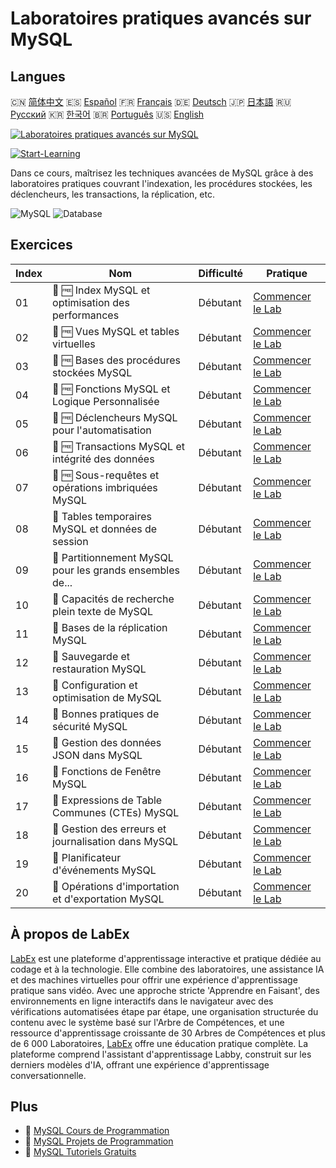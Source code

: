 # Laboratoires pratiques avancés sur MySQL

## Langues

🇨🇳 [简体中文](README_zh.md) 🇪🇸 [Español](README_es.md) 🇫🇷 [Français](README_fr.md) 🇩🇪 [Deutsch](README_de.md) 🇯🇵 [日本語](README_ja.md) 🇷🇺 [Русский](README_ru.md) 🇰🇷 [한국어](README_ko.md) 🇧🇷 [Português](README_pt.md) 🇺🇸 [English](README.md) 

[![Laboratoires pratiques avancés sur MySQL](https://cover-creator.labex.io/advanced-mysql-practical-labs.png?lang=fr)](https://labex.io/fr/courses/advanced-mysql-practical-labs)

[![Start-Learning](https://img.shields.io/badge/Start-Learning-whitesmoke?style=for-the-badge)](https://labex.io/fr/courses/advanced-mysql-practical-labs)

Dans ce cours, maîtrisez les techniques avancées de MySQL grâce à des laboratoires pratiques couvrant l'indexation, les procédures stockées, les déclencheurs, les transactions, la réplication, etc.

![MySQL](https://img.shields.io/badge/MySQL-whitesmoke?style=for-the-badge&logo=mysql)
![Database](https://img.shields.io/badge/Database-whitesmoke?style=for-the-badge&logo=database)


## Exercices

|   Index | Nom                                                       | Difficulté   | Pratique                                                                                                                                                             |
|---------|-----------------------------------------------------------|--------------|----------------------------------------------------------------------------------------------------------------------------------------------------------------------|
|      01 | 🧩 🆓 Index MySQL et optimisation des performances        | Débutant     | <a target='_blank' href='https://labex.io/fr/labs/mysql-mysql-indexes-and-performance-optimization-550910?course=advanced-mysql-practical-labs'>Commencer le Lab</a> |
|      02 | 🧩 🆓 Vues MySQL et tables virtuelles                     | Débutant     | <a target='_blank' href='https://labex.io/fr/labs/mysql-mysql-views-and-virtual-tables-550920?course=advanced-mysql-practical-labs'>Commencer le Lab</a>             |
|      03 | 🧩 🆓 Bases des procédures stockées MySQL                 | Débutant     | <a target='_blank' href='https://labex.io/fr/labs/mysql-mysql-stored-procedures-basics-550915?course=advanced-mysql-practical-labs'>Commencer le Lab</a>             |
|      04 | 🧩 🆓 Fonctions MySQL et Logique Personnalisée            | Débutant     | <a target='_blank' href='https://labex.io/fr/labs/mysql-mysql-functions-and-custom-logic-550908?course=advanced-mysql-practical-labs'>Commencer le Lab</a>           |
|      05 | 🧩 🆓 Déclencheurs MySQL pour l'automatisation            | Débutant     | <a target='_blank' href='https://labex.io/fr/labs/mysql-mysql-triggers-for-automation-550919?course=advanced-mysql-practical-labs'>Commencer le Lab</a>              |
|      06 | 🧩 🆓 Transactions MySQL et intégrité des données         | Débutant     | <a target='_blank' href='https://labex.io/fr/labs/mysql-mysql-transactions-and-data-integrity-550918?course=advanced-mysql-practical-labs'>Commencer le Lab</a>      |
|      07 | 🧩 🆓 Sous-requêtes et opérations imbriquées MySQL        | Débutant     | <a target='_blank' href='https://labex.io/fr/labs/mysql-mysql-subqueries-and-nested-operations-550916?course=advanced-mysql-practical-labs'>Commencer le Lab</a>     |
|      08 | 🧩  Tables temporaires MySQL et données de session        | Débutant     | <a target='_blank' href='https://labex.io/fr/labs/mysql-mysql-temporary-tables-and-session-data-550917?course=advanced-mysql-practical-labs'>Commencer le Lab</a>    |
|      09 | 🧩  Partitionnement MySQL pour les grands ensembles de... | Débutant     | <a target='_blank' href='https://labex.io/fr/labs/mysql-mysql-partitioning-for-large-datasets-550912?course=advanced-mysql-practical-labs'>Commencer le Lab</a>      |
|      10 | 🧩  Capacités de recherche plein texte de MySQL           | Débutant     | <a target='_blank' href='https://labex.io/fr/labs/mysql-mysql-full-text-search-capabilities-550907?course=advanced-mysql-practical-labs'>Commencer le Lab</a>        |
|      11 | 🧩  Bases de la réplication MySQL                         | Débutant     | <a target='_blank' href='https://labex.io/fr/labs/mysql-mysql-replication-basics-550913?course=advanced-mysql-practical-labs'>Commencer le Lab</a>                   |
|      12 | 🧩  Sauvegarde et restauration MySQL                      | Débutant     | <a target='_blank' href='https://labex.io/fr/labs/mysql-mysql-backup-and-recovery-550902?course=advanced-mysql-practical-labs'>Commencer le Lab</a>                  |
|      13 | 🧩  Configuration et optimisation de MySQL                | Débutant     | <a target='_blank' href='https://labex.io/fr/labs/mysql-mysql-configuration-and-tuning-550904?course=advanced-mysql-practical-labs'>Commencer le Lab</a>             |
|      14 | 🧩  Bonnes pratiques de sécurité MySQL                    | Débutant     | <a target='_blank' href='https://labex.io/fr/labs/mysql-mysql-security-best-practices-550914?course=advanced-mysql-practical-labs'>Commencer le Lab</a>              |
|      15 | 🧩  Gestion des données JSON dans MySQL                   | Débutant     | <a target='_blank' href='https://labex.io/fr/labs/mysql-mysql-json-data-handling-550911?course=advanced-mysql-practical-labs'>Commencer le Lab</a>                   |
|      16 | 🧩  Fonctions de Fenêtre MySQL                            | Débutant     | <a target='_blank' href='https://labex.io/fr/labs/mysql-mysql-window-functions-550921?course=advanced-mysql-practical-labs'>Commencer le Lab</a>                     |
|      17 | 🧩  Expressions de Table Communes (CTEs) MySQL            | Débutant     | <a target='_blank' href='https://labex.io/fr/labs/mysql-mysql-common-table-expressions-ctes-550903?course=advanced-mysql-practical-labs'>Commencer le Lab</a>        |
|      18 | 🧩  Gestion des erreurs et journalisation dans MySQL      | Débutant     | <a target='_blank' href='https://labex.io/fr/labs/mysql-mysql-error-handling-and-logging-550905?course=advanced-mysql-practical-labs'>Commencer le Lab</a>           |
|      19 | 🧩  Planificateur d'événements MySQL                      | Débutant     | <a target='_blank' href='https://labex.io/fr/labs/mysql-mysql-event-scheduler-550906?course=advanced-mysql-practical-labs'>Commencer le Lab</a>                      |
|      20 | 🧩  Opérations d'importation et d'exportation MySQL       | Débutant     | <a target='_blank' href='https://labex.io/fr/labs/mysql-mysql-import-and-export-operations-550909?course=advanced-mysql-practical-labs'>Commencer le Lab</a>         |

## À propos de LabEx

[LabEx](https://labex.io) est une plateforme d'apprentissage interactive et pratique dédiée au codage et à la technologie. Elle combine des laboratoires, une assistance IA et des machines virtuelles pour offrir une expérience d'apprentissage pratique sans vidéo. Avec une approche stricte 'Apprendre en Faisant', des environnements en ligne interactifs dans le navigateur avec des vérifications automatisées étape par étape, une organisation structurée du contenu avec le système basé sur l'Arbre de Compétences, et une ressource d'apprentissage croissante de 30 Arbres de Compétences et plus de 6 000 Laboratoires, [LabEx](https://labex.io) offre une éducation pratique complète. La plateforme comprend l'assistant d'apprentissage Labby, construit sur les derniers modèles d'IA, offrant une expérience d'apprentissage conversationnelle.

## Plus

- 🔗 [MySQL Cours de Programmation](https://github.com/labex-labs/awesome-programming-courses)
- 🔗 [MySQL Projets de Programmation](https://github.com/labex-labs/awesome-programming-projects)
- 🔗 [MySQL Tutoriels Gratuits](https://github.com/labex-labs/mysql-free-tutorials)

